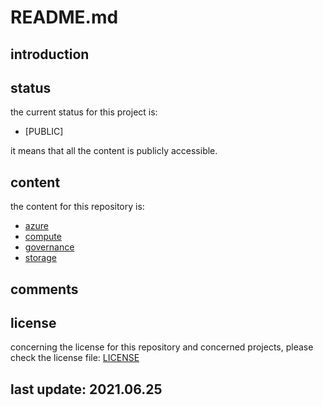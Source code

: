 
# README.md

## introduction

## status

the current status for this project is:

- [PUBLIC]

it means that all the content is publicly accessible.

## content

the content for this repository is:

- [azure](https://github.com/ropy1971/azure-policy/tree/main/azure)
- [compute](https://github.com/ropy1971/azure-policy/tree/main/compute)
- [governance](https://github.com/ropy1971/azure-policy/tree/main/governance)
- [storage](https://github.com/ropy1971/azure-policy/tree/main/storage)

## comments

## license

concerning the license for this repository and concerned projects, please check the license file: [LICENSE](https://github.com/ropy1971/azure-policy/blob/main/LICENSE)

## last update: 2021.06.25
